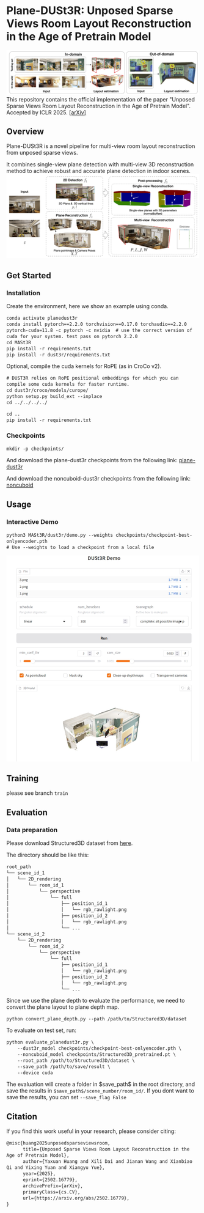 #  Plane-DUSt3R: Unposed Sparse Views Room Layout Reconstruction in the Age of Pretrain Model
![Overview](assets/teaser.png)
This repository contains the official implementation of the paper "Unposed Sparse Views Room Layout Reconstruction in the Age of Pretrain Model". Accepted by ICLR 2025.
[[arXiv]](https://arxiv.org/)


## Overview

Plane-DUSt3R is a novel pipeline for multi-view room layout reconstruction from unposed sparse views. 

It combines single-view plane detection with multi-view 3D reconstruction method to achieve robust and accurate plane detection in indoor scenes.
![Overview](assets/architecture.png)

## Get Started

### Installation

  

Create the environment, here we show an example using conda.

```conda create -n planedust3r python=3.11 cmake=3.14.0
conda activate planedust3r 
conda install pytorch==2.2.0 torchvision==0.17.0 torchaudio==2.2.0 pytorch-cuda=11.8 -c pytorch -c nvidia  # use the correct version of cuda for your system. test pass on pytorch 2.2.0
cd MASt3R
pip install -r requirements.txt
pip install -r dust3r/requirements.txt
```

Optional, compile the cuda kernels for RoPE (as in CroCo v2).

```
# DUST3R relies on RoPE positional embeddings for which you can compile some cuda kernels for faster runtime.
cd dust3r/croco/models/curope/
python setup.py build_ext --inplace
cd ../../../../
```

```
cd ..
pip install -r requirements.txt
```

### Checkpoints 
```
mkdir -p checkpoints/
```
And download the plane-dust3r checkpoints from the following link:
[plane-dust3r](https://drive.google.com/file/d/1sQ-IpRhfrPt4b1ZXhuPg2_dG1fnzo2SE/view?usp=sharing)

And download the noncuboid-dust3r checkpoints from the following link:
[noncuboid](https://drive.google.com/file/d/1DZnnOUMh6llVwhBvb-yo9ENVmN4o42x8/view?usp=sharing)

## Usage

### Interactive Demo

```
python3 MASt3R/dust3r/demo.py --weights checkpoints/checkpoint-best-onlyencoder.pth
# Use --weights to load a checkpoint from a local file
```
![Demo interface](assets/demo.jpg)



## Training

please see branch `train`

## Evaluation
### Data preparation
Please download Structured3D dataset from [here](https://structured3d-dataset.org/).

The directory should be like this:
```
root_path
└── scene_id_1
│   └── 2D_rendering
│       └── room_id_1
│           └── perspective
│               └── full
│                   ├── position_id_1
│                   │   └── rgb_rawlight.png
│                   ├── position_id_2
│                   │   └── rgb_rawlight.png
│                   └── ...
└── scene_id_2
    └── 2D_rendering
        └── room_id_2
            └── perspective
                └── full
                    ├── position_id_1
                    │   └── rgb_rawlight.png
                    ├── position_id_2
                    │   └── rgb_rawlight.png
                    └── ...
```
Since we use the plane depth to evaluate the performance, we need to convert the plane layout to plane depth map.
```
python convert_plane_depth.py --path /path/to/Structured3D/dataset
```

To evaluate on test set, run:
```
python evaluate_planedust3r.py \
    --dust3r_model checkpoints/checkpoint-best-onlyencoder.pth \
    --noncuboid_model checkpoints/Structured3D_pretrained.pt \
    --root_path /path/to/Structured3D/dataset \
    --save_path /path/to/save/result \
    --device cuda
```
The evaluation will create a folder in \$save_path\$ in the root directory, and save the results in `$save_path$/scene_number/room_id/`. If you dont want to save the results, you can set `--save_flag False`



## Citation
If you find this work useful in your research, please consider citing:
```
@misc{huang2025unposedsparseviewsroom,
      title={Unposed Sparse Views Room Layout Reconstruction in the Age of Pretrain Model}, 
      author={Yaxuan Huang and Xili Dai and Jianan Wang and Xianbiao Qi and Yixing Yuan and Xiangyu Yue},
      year={2025},
      eprint={2502.16779},
      archivePrefix={arXiv},
      primaryClass={cs.CV},
      url={https://arxiv.org/abs/2502.16779}, 
}
```


